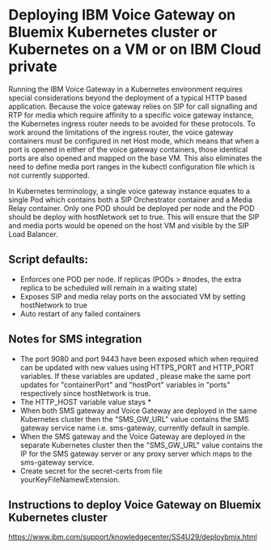 # Deploying IBM Voice Gateway on Bluemix Kubernetes cluster or Kubernetes on a VM or on IBM Cloud private
Running the IBM Voice Gateway in a Kubernetes environment requires special considerations beyond the deployment of a typical HTTP based application. Because the voice gateway relies on SIP for call signalling and RTP for media which require affinity to a specific voice gateway instance, the Kubernetes ingress router needs to be avoided for these protocols. To work around the limitations of the ingress router, the voice gateway containers must be configured in net Host mode, which means that when a port is opened in either of the voice gateway containers, those identical ports are also opened and mapped on the base VM. This also eliminates the need to define media port ranges in the kubectl configuration file which is not currently supported.

In Kubernetes terminology, a single voice gateway instance equates to a single Pod which contains both a SIP Orchestrator container and a Media Relay container. Only one POD should be deployed per node and the POD should be deploy with hostNetwork set to true. This will ensure that the SIP and media ports would be opened on the host VM and visible by the SIP Load Balancer.  

## Script defaults:

* Enforces one POD per node. If replicas (PODs > #nodes, the extra replica to be scheduled will remain in a waiting state)
* Exposes SIP and media relay ports on the associated VM by setting hostNetwork to true
* Auto restart of any failed containers

## Notes for SMS integration
* The port 9080 and port 9443 have been exposed which when required can be updated with new values using HTTPS_PORT and HTTP_PORT variables.
  If these variables are updated , please make the same port updates for "containerPort" and "hostPort" variables in "ports" respectively since hostNetwork is true.
* The HTTP_HOST variable value stays *
* When both SMS gateway and Voice Gateway are deployed in the same Kubernetes cluster then the "SMS_GW_URL" value contains the SMS gateway service name i.e. sms-gateway, currently default in sample.
* When the SMS gateway and the Voice Gateway are deployed in the separate Kubernetes cluster then the "SMS_GW_URL" value contains the IP for the SMS gateway server or any proxy server which maps to the sms-gateway service.
* Create secret for the secret-certs from file yourKeyFileNamewExtension.

## Instructions to deploy Voice Gateway on Bluemix Kubernetes cluster

https://www.ibm.com/support/knowledgecenter/SS4U29/deploybmix.html